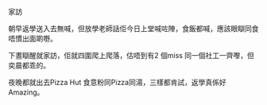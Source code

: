 家訪

朝早返學送入去無喊，但放學老師話佢今日上堂喊咗陣，食飯都喊，應該眼瞓同食唔慣出面啲嘢。

下晝瞓醒就家訪，佢就四圍爬上爬落，估唔到有2 個miss 同一個社工一齊嚟，但奕晨都乖的。

夜晚都就出去Pizza Hut 食意粉同Pizza同湯，三樣都肯試，返學真係好Amazing。
